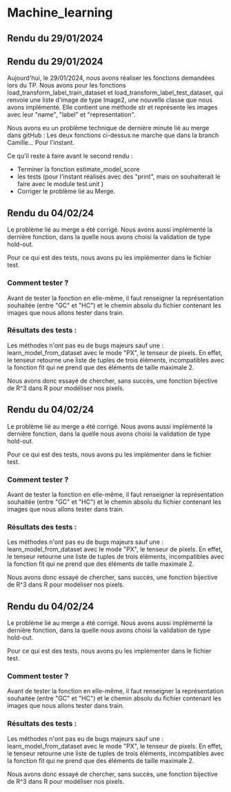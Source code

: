# Machine_learning

## Rendu du 29/01/2024

## Rendu du 29/01/2024

Aujourd'hui, le 29/01/2024, nous avons réaliser les fonctions demandées lors du TP. 
Nous avons pour les fonctions load_transform_label_train_dataset et load_transform_label_test_dataset, qui renvoie une liste d'image de type Image2, une nouvelle classe que nous avons implémenté.
Elle contient une méthode str et représente les images avec leur "name", "label" et "representation".

Nous avons eu un problème technique de dernière minute lié au merge dans gitHub : Les deux fonctions ci-dessus ne marche que dans la branch Camille... Pour l'instant. 

Ce qu'il reste à faire avant le second rendu :
- Terminer la fonction estimate_model_score
- les tests (pour l'instant réalisés avec des "print", mais on souhaiterait le faire avec le module test.unit )
- Corriger le problème lié au Merge. 

## Rendu du 04/02/24

Le problème lié au merge a été corrigé. Nous avons aussi implémenté la dernière fonction, dans la quelle nous avons choisi la validation de type hold-out.

Pour ce qui est des tests, nous avons pu les implémenter dans le fichier test.

### Comment tester ? 

Avant de tester la fonction en elle-même, il faut renseigner la représentation souhaitée (entre "GC" et "HC") et le chemin absolu du fichier contenant les images que nous allons tester dans train.  

### Résultats des tests : 

Les méthodes n'ont pas eu de bugs majeurs sauf une : learn_model_from_dataset avec le mode "PX", le tenseur de pixels. En effet, le tenseur retourne une liste de tuples de trois éléments, incompatibles avec la fonction fit qui ne prend que des éléments de taille maximale 2. 

Nous avons donc essayé de chercher, sans succès, une fonction bijective de R^3 dans R pour modéliser nos pixels. 

## Rendu du 04/02/24

Le problème lié au merge a été corrigé. Nous avons aussi implémenté la dernière fonction, dans la quelle nous avons choisi la validation de type hold-out.

Pour ce qui est des tests, nous avons pu les implémenter dans le fichier test.

### Comment tester ? 

Avant de tester la fonction en elle-même, il faut renseigner la représentation souhaitée (entre "GC" et "HC") et le chemin absolu du fichier contenant les images que nous allons tester dans train.  

### Résultats des tests : 

Les méthodes n'ont pas eu de bugs majeurs sauf une : learn_model_from_dataset avec le mode "PX", le tenseur de pixels. En effet, le tenseur retourne une liste de tuples de trois éléments, incompatibles avec la fonction fit qui ne prend que des éléments de taille maximale 2. 

Nous avons donc essayé de chercher, sans succès, une fonction bijective de R^3 dans R pour modéliser nos pixels. 

## Rendu du 04/02/24

Le problème lié au merge a été corrigé. Nous avons aussi implémenté la dernière fonction, dans la quelle nous avons choisi la validation de type hold-out.

Pour ce qui est des tests, nous avons pu les implémenter dans le fichier test.

### Comment tester ? 

Avant de tester la fonction en elle-même, il faut renseigner la représentation souhaitée (entre "GC" et "HC") et le chemin absolu du fichier contenant les images que nous allons tester dans train.  

### Résultats des tests : 

Les méthodes n'ont pas eu de bugs majeurs sauf une : learn_model_from_dataset avec le mode "PX", le tenseur de pixels. En effet, le tenseur retourne une liste de tuples de trois éléments, incompatibles avec la fonction fit qui ne prend que des éléments de taille maximale 2. 

Nous avons donc essayé de chercher, sans succès, une fonction bijective de R^3 dans R pour modéliser nos pixels. 
